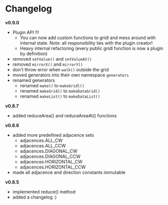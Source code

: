 # Changelog

**v0.9.0**

* Plugin API !!!
    * You can now add custom functions to gridl and mess around with internal state. Note: all responsibility lies with the plugin creator!
    * Heavy internal refactoring (every public gridl function is now a plugin by definition)
* removed `setValue()` and `setValueAt()`
* removed `mirrorX()` and `mirrorY()`
* don't throw error when `walk()` outside the grid
* moved generators into their own namespace `generators`
* renamed generators
    * renamed `make()` to `makeGridl()`
    * renamed `makeGrid()` to `makeDataGrid()`
    * renamed `makeList()` to `makeDataList()`

**v0.8.7**

* added reduceArea() and reduceAreaAt() functions

**v0.8.6**

* added more predefined adjacence sets
    * adjacences.ALL_CW
    * adjacences.ALL_CCW
    * adjacences.DIAGONAL_CW
    * adjacences.DIAGONAL_CCW
    * adjacences.HORIZONTAL_CW
    * adjacences.HORIZONTAL_CCW
* made all adjacence and direction constants immutable

**v0.8.5**

* implemented reduce() method
* added a changelog :)